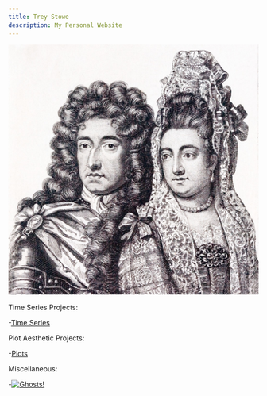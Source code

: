 ```yaml
---
title: Trey Stowe
description: My Personal Website
---
```


![William & Mary](/WM.jpg)

Time Series Projects:

-[Time Series](/timeseries/index.md)

Plot Aesthetic Projects:

-[Plots](/plots/index.md)


Miscellaneous:

-[![Ghosts!](https://img.www.youtube.com/watch?v=OjPWU_DM-ak.jpg)](https://www.youtube.com/watch?v=OjPWU_DM-ak)
